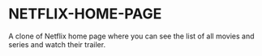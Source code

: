 # NETFLIX-HOME-PAGE
A clone of Netflix home page where you can see the list of all movies and series and watch their trailer.
